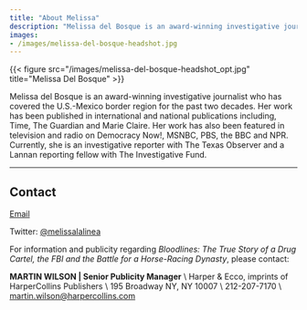 ```yaml
---
title: "About Melissa"
description: "Melissa del Bosque is an award-winning investigative journalist who has covered the U.S.-Mexico border region for the past two decades."
images:
- /images/melissa-del-bosque-headshot.jpg
---
```

{{< figure src="/images/melissa-del-bosque-headshot_opt.jpg" title="Melissa Del Bosque" >}}

Melissa del Bosque is an award-winning investigative journalist who has covered the U.S.-Mexico border region for the past two decades. Her work has been published in international and national publications including, Time, The Guardian and Marie Claire. Her work has also been featured in television and radio on Democracy Now!, MSNBC, PBS, the BBC and NPR. Currently, she is an investigative reporter with The Texas Observer and a Lannan reporting fellow with The Investigative Fund.

---

## Contact

[Email](mailto:Melissadelbosque1@gmail.com)

Twitter: [@melissalalinea](https://twitter.com/melissalalinea/)

For information and publicity regarding *Bloodlines: The True Story of a Drug Cartel, the FBI and the Battle for a Horse-Racing Dynasty*, please contact:


**MARTIN WILSON | Senior Publicity Manager**  \\
Harper & Ecco, imprints of HarperCollins Publishers \\
195 Broadway NY, NY 10007  \\
212-207-7170 \\
[martin.wilson@harpercollins.com](mailto:martin.wilson@harpercollins.com)
